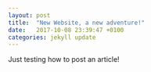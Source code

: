 ```yaml
---
layout: post
title:  "New Website, a new adventure!"
date:   2017-10-08 23:39:47 +0100
categories: jekyll update
---
```

Just testing how to post an article!
